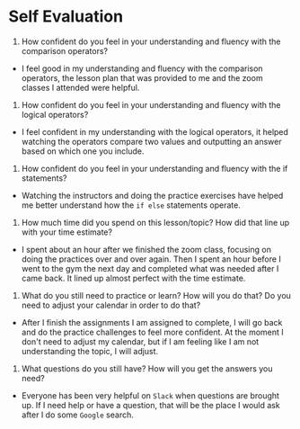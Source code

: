 # Self Evaluation

1. How confident do you feel in your understanding and fluency with the comparison operators?
- I feel good in my understanding and fluency with the comparison operators, the lesson plan that was provided to me and the zoom classes
I attended were helpful.

1. How confident do you feel in your understanding and fluency with the logical operators?
- I feel confident in my understanding with the logical operators, it helped watching the operators compare two values and outputting an answer 
based on which one you include.

1. How confident do you feel in your understanding and fluency with the if statements?
- Watching the instructors and doing the practice exercises have helped me better understand how the `if else` statements operate. 

1. How much time did you spend on this lesson/topic? How did that line up with your time estimate?
- I spent about an hour after we finished the zoom class, focusing on doing the practices over and over again. Then I spent an hour before 
I went to the gym the next day and completed what was needed after I came back. It lined up almost perfect with the time estimate. 

1. What do you still need to practice or learn? How will you do that? Do you need to adjust your calendar in order to do that?
- After I finish the assignments I am assigned to complete, I will go back and do the practice challenges to feel more confident.
At the moment I don't need to adjust my calendar, but if I am feeling like I am not understanding the topic, I will adjust. 

1. What questions do you still have? How will you get the answers you need?
- Everyone has been very helpful on `Slack` when questions are brought up. If I need help or have a question, that will be the place
I would ask after I do some `Google` search. 